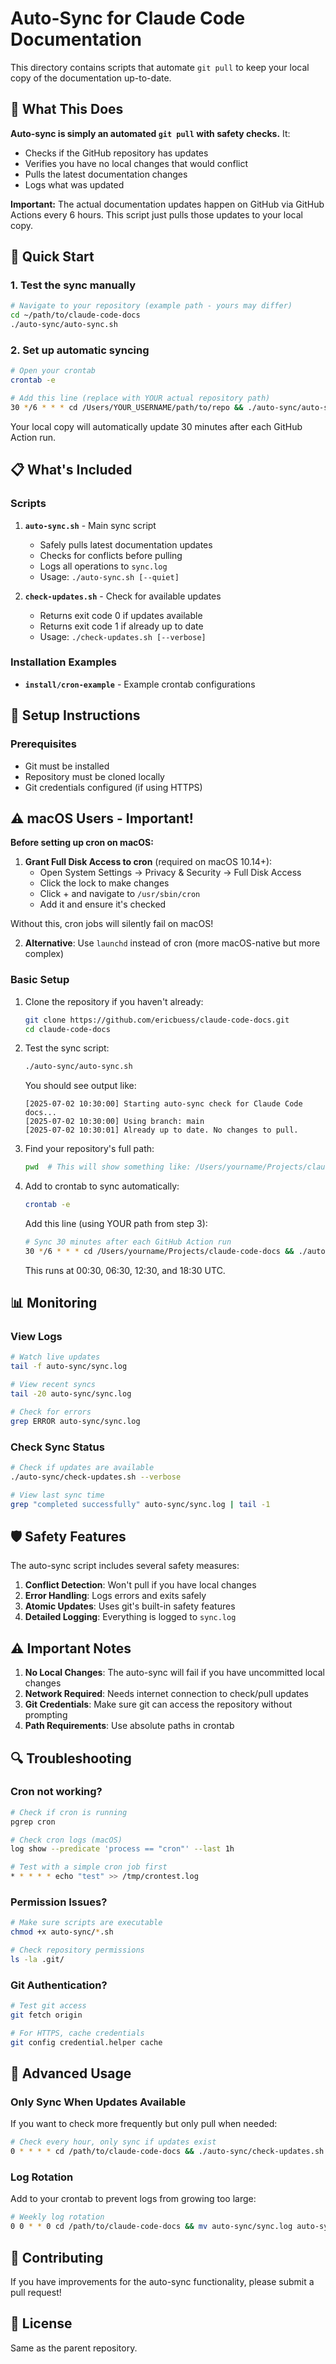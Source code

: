 # Auto-Sync for Claude Code Documentation

This directory contains scripts that automate `git pull` to keep your local copy of the documentation up-to-date.

## 🎯 What This Does

**Auto-sync is simply an automated `git pull` with safety checks.** It:
- Checks if the GitHub repository has updates
- Verifies you have no local changes that would conflict
- Pulls the latest documentation changes
- Logs what was updated

**Important:** The actual documentation updates happen on GitHub via GitHub Actions every 6 hours. This script just pulls those updates to your local copy.

## 🚀 Quick Start

### 1. Test the sync manually
```bash
# Navigate to your repository (example path - yours may differ)
cd ~/path/to/claude-code-docs
./auto-sync/auto-sync.sh
```

### 2. Set up automatic syncing
```bash
# Open your crontab
crontab -e

# Add this line (replace with YOUR actual repository path)
30 */6 * * * cd /Users/YOUR_USERNAME/path/to/repo && ./auto-sync/auto-sync.sh --quiet
```

Your local copy will automatically update 30 minutes after each GitHub Action run.

## 📋 What's Included

### Scripts

1. **`auto-sync.sh`** - Main sync script
   - Safely pulls latest documentation updates
   - Checks for conflicts before pulling
   - Logs all operations to `sync.log`
   - Usage: `./auto-sync.sh [--quiet]`

2. **`check-updates.sh`** - Check for available updates
   - Returns exit code 0 if updates available
   - Returns exit code 1 if already up to date
   - Usage: `./check-updates.sh [--verbose]`

### Installation Examples

- **`install/cron-example`** - Example crontab configurations

## 🔧 Setup Instructions

### Prerequisites

- Git must be installed
- Repository must be cloned locally
- Git credentials configured (if using HTTPS)

## ⚠️ macOS Users - Important!

**Before setting up cron on macOS:**

1. **Grant Full Disk Access to cron** (required on macOS 10.14+):
   - Open System Settings → Privacy & Security → Full Disk Access
   - Click the lock to make changes
   - Click + and navigate to `/usr/sbin/cron`
   - Add it and ensure it's checked

Without this, cron jobs will silently fail on macOS!

2. **Alternative**: Use `launchd` instead of cron (more macOS-native but more complex)

### Basic Setup

1. Clone the repository if you haven't already:
   ```bash
   git clone https://github.com/ericbuess/claude-code-docs.git
   cd claude-code-docs
   ```

2. Test the sync script:
   ```bash
   ./auto-sync/auto-sync.sh
   ```
   
   You should see output like:
   ```
   [2025-07-02 10:30:00] Starting auto-sync check for Claude Code docs...
   [2025-07-02 10:30:00] Using branch: main
   [2025-07-02 10:30:01] Already up to date. No changes to pull.
   ```

3. Find your repository's full path:
   ```bash
   pwd  # This will show something like: /Users/yourname/Projects/claude-code-docs
   ```

4. Add to crontab to sync automatically:
   ```bash
   crontab -e
   ```
   
   Add this line (using YOUR path from step 3):
   ```bash
   # Sync 30 minutes after each GitHub Action run
   30 */6 * * * cd /Users/yourname/Projects/claude-code-docs && ./auto-sync/auto-sync.sh --quiet
   ```
   
   This runs at 00:30, 06:30, 12:30, and 18:30 UTC.

## 📊 Monitoring

### View Logs
```bash
# Watch live updates
tail -f auto-sync/sync.log

# View recent syncs
tail -20 auto-sync/sync.log

# Check for errors
grep ERROR auto-sync/sync.log
```

### Check Sync Status
```bash
# Check if updates are available
./auto-sync/check-updates.sh --verbose

# View last sync time
grep "completed successfully" auto-sync/sync.log | tail -1
```

## 🛡️ Safety Features

The auto-sync script includes several safety measures:

1. **Conflict Detection**: Won't pull if you have local changes
2. **Error Handling**: Logs errors and exits safely
3. **Atomic Updates**: Uses git's built-in safety features
4. **Detailed Logging**: Everything is logged to `sync.log`

## ⚠️ Important Notes

1. **No Local Changes**: The auto-sync will fail if you have uncommitted local changes
2. **Network Required**: Needs internet connection to check/pull updates
3. **Git Credentials**: Make sure git can access the repository without prompting
4. **Path Requirements**: Use absolute paths in crontab

## 🔍 Troubleshooting

### Cron not working?
```bash
# Check if cron is running
pgrep cron

# Check cron logs (macOS)
log show --predicate 'process == "cron"' --last 1h

# Test with a simple cron job first
* * * * * echo "test" >> /tmp/crontest.log
```

### Permission Issues?
```bash
# Make sure scripts are executable
chmod +x auto-sync/*.sh

# Check repository permissions
ls -la .git/
```

### Git Authentication?
```bash
# Test git access
git fetch origin

# For HTTPS, cache credentials
git config credential.helper cache
```

## 📝 Advanced Usage

### Only Sync When Updates Available

If you want to check more frequently but only pull when needed:
```bash
# Check every hour, only sync if updates exist
0 * * * * cd /path/to/claude-code-docs && ./auto-sync/check-updates.sh && ./auto-sync/auto-sync.sh --quiet
```

### Log Rotation

Add to your crontab to prevent logs from growing too large:
```bash
# Weekly log rotation
0 0 * * 0 cd /path/to/claude-code-docs && mv auto-sync/sync.log auto-sync/sync.log.old && touch auto-sync/sync.log
```

## 🤝 Contributing

If you have improvements for the auto-sync functionality, please submit a pull request!

## 📄 License

Same as the parent repository.
